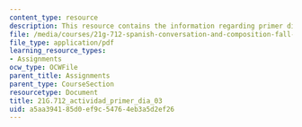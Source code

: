 ```yaml
---
content_type: resource
description: This resource contains the information regarding primer dia 03.
file: /media/courses/21g-712-spanish-conversation-and-composition-fall-2003/a5aa394185d0ef9c54764eb3a5d2ef26_MIT21G_712F03_acti_primer.pdf
file_type: application/pdf
learning_resource_types:
- Assignments
ocw_type: OCWFile
parent_title: Assignments
parent_type: CourseSection
resourcetype: Document
title: 21G.712_actividad_primer_dia_03
uid: a5aa3941-85d0-ef9c-5476-4eb3a5d2ef26
---
```

